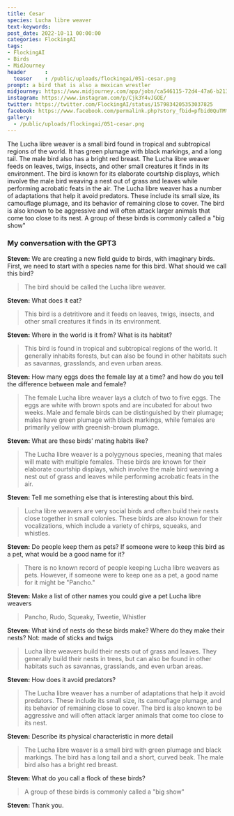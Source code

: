 ```yaml
---
title: Cesar
species: Lucha libre weaver
text-keywords: 
post_date: 2022-10-11 00:00:00
categories: FlockingAI
tags:
- FlockingAI
- Birds
- MidJourney 
header      :
  teaser    : /public/uploads/flockingai/051-cesar.png
prompt: a bird that is also a mexican wrestler
midjourney: https://www.midjourney.com/app/jobs/ca546115-72d4-47a6-b213-18878e491c9c
instagram: https://www.instagram.com/p/Cjk3Y4vJGOE/
twitter: https://twitter.com/FlockingAI/status/1579834205353037825
facebook: https://www.facebook.com/permalink.php?story_fbid=pfbid0QuTMthMBdPegXiMMrQmfaGQkngoHM9YCh1x452YouHVzJjzuHo7NKsAuhuXCWynNl&id=100084908943138
gallery: 
  - /public/uploads/flockingai/051-cesar.png
---
```


The Lucha libre weaver is a small bird found in tropical and subtropical regions of the world. It has green plumage with black markings, and a long tail. The male bird also has a bright red breast. The Lucha libre weaver feeds on leaves, twigs, insects, and other small creatures it finds in its environment. The bird is known for its elaborate courtship displays, which involve the male bird weaving a nest out of grass and leaves while performing acrobatic feats in the air. The Lucha libre weaver has a number of adaptations that help it avoid predators. These include its small size, its camouflage plumage, and its behavior of remaining close to cover. The bird is also known to be aggressive and will often attack larger animals that come too close to its nest. A group of these birds is commonly called a "big show"

### My conversation with the GPT3

**Steven:** We are creating a new field guide to birds, with imaginary birds. First, we need to start with a species name for this bird. What should we call this bird?

> The bird should be called the Lucha libre weaver.

**Steven:** What does it eat?

> This bird is a detritivore and it feeds on leaves, twigs, insects, and other small creatures it finds in its environment.

**Steven:** Where in the world is it from? What is its habitat?

> This bird is found in tropical and subtropical regions of the world. It generally inhabits forests, but can also be found in other habitats such as savannas, grasslands, and even urban areas.

**Steven:** How many eggs does the female lay at a time? and how do you tell the difference between male and female?

> The female Lucha libre weaver lays a clutch of two to five eggs. The eggs are white with brown spots and are incubated for about two weeks. Male and female birds can be distinguished by their plumage; males have green plumage with black markings, while females are primarily yellow with greenish-brown plumage.

**Steven:** What are these birds' mating habits like?

> The Lucha libre weaver is a polygynous species, meaning that males will mate with multiple females. These birds are known for their elaborate courtship displays, which involve the male bird weaving a nest out of grass and leaves while performing acrobatic feats in the air.

**Steven:** Tell me something else that is interesting about this bird.

> Lucha libre weavers are very social birds and often build their nests close together in small colonies. These birds are also known for their vocalizations, which include a variety of chirps, squeaks, and whistles.

**Steven:** Do people keep them as pets? If someone were to keep this bird as a pet, what would be a good name for it?

> There is no known record of people keeping Lucha libre weavers as pets. However, if someone were to keep one as a pet, a good name for it might be "Pancho."

**Steven:** Make a list of other names you could give a pet Lucha libre weavers

> Pancho, Rudo, Squeaky, Tweetie, Whistler

**Steven:** What kind of nests do these birds make? Where do they make their nests? Not: made of sticks and twigs

> Lucha libre weavers build their nests out of grass and leaves. They generally build their nests in trees, but can also be found in other habitats such as savannas, grasslands, and even urban areas.

**Steven:** How does it avoid predators?

> The Lucha libre weaver has a number of adaptations that help it avoid predators. These include its small size, its camouflage plumage, and its behavior of remaining close to cover. The bird is also known to be aggressive and will often attack larger animals that come too close to its nest.

**Steven:** Describe its physical characteristic in more detail

> The Lucha libre weaver is a small bird with green plumage and black markings. The bird has a long tail and a short, curved beak. The male bird also has a bright red breast.

**Steven:** What do you call a flock of these birds?

> A group of these birds is commonly called a "big show"

**Steven:** Thank you.
